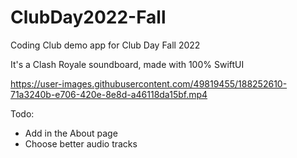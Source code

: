 # ClubDay2022-Fall

Coding Club demo app for Club Day Fall 2022

It's a Clash Royale soundboard, made with 100% SwiftUI

https://user-images.githubusercontent.com/49819455/188252610-71a3240b-e706-420e-8e8d-a46118da15bf.mp4

Todo:
- Add in the About page
- Choose better audio tracks
